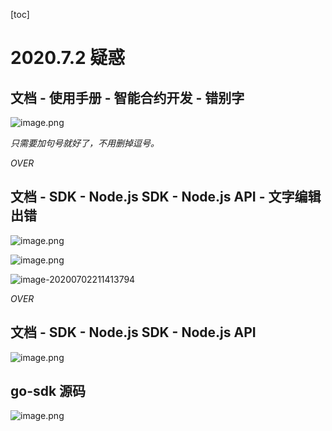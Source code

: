 [toc]

# 2020.7.2 疑惑

## 文档 - 使用手册 - 智能合约开发 - 错别字

![image.png](http://ww1.sinaimg.cn/large/006alGmrgy1ggclo7j4bnj30x90gemzf.jpg)

*只需要加句号就好了，不用删掉逗号。*

*OVER*

## 文档 - SDK - Node.js SDK - Node.js API - 文字编辑出错

![image.png](http://ww1.sinaimg.cn/large/006alGmrgy1ggcunndn4uj30xa0i70ur.jpg)

![image.png](http://ww1.sinaimg.cn/large/006alGmrgy1ggcv25x19dj30v30d7wga.jpg)

![image-20200702211413794](/home/qiubing/.config/Typora/typora-user-images/image-20200702211413794.png)

*OVER*

## 文档 - SDK - Node.js SDK - Node.js API

![image.png](http://ww1.sinaimg.cn/large/006alGmrgy1ggcui285kij30vt0il76e.jpg)

## go-sdk 源码

![image.png](http://ww1.sinaimg.cn/large/006alGmrgy1ggcxjz71o4j319o0k5aes.jpg)